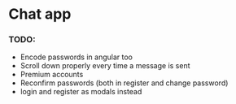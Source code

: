 # Chat app

### TODO:

- Encode passwords in angular too
- Scroll down properly every time a message is sent
- Premium accounts
- Reconfirm passwords (both in register and change password)
-  login and register as modals instead

